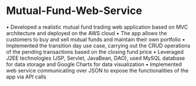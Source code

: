 # Mutual-Fund-Web-Service

• Developed a realistic mutual fund trading web application based on MVC architecture and deployed on the AWS cloud
• The app allows the customers to buy and sell mutual funds and maintain their own portfolio
• Implemented the transition day use case, carrying out the CRUD operations of the pending transactions based on the closing fund price
• Leveraged J2EE technologies (JSP, Servlet, JavaBean, DAO), used MySQL database for data storage and Google Charts for data visualization
• Implemented web service communicating over JSON to expose the functionalities of the app via API calls
